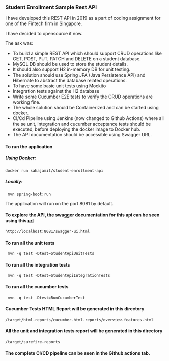 ### Student Enrollment Sample Rest API

I have developed this REST API in 2019 as a part of coding assignment for one of the Fintech firm in Singapore. 

I have decided to opensource it now.

The ask was:

* To build a simple REST API which should support CRUD operations like GET, POST, PUT, PATCH and DELETE on a student database.
* MySQL DB should be used to store the student details.
* It should also support H2 in-memory DB for unit testing.
* The solution should use Spring JPA (Java Persistence API) and Hibernate to abstract the database related operations.
* To have some basic unit tests using Mockito
* Integration tests against the H2 database
* Write some Cucumber E2E tests to verify the CRUD operations are working fine.
* The whole solution should be Containerized and can be started using docker.
* CI/Cd Pipeline using Jenkins (now changed to Github Actions) where all the se unit, integration and cucumber acceptance tests should be executed,
before deploying the docker image to Docker hub.
* The API documentation should be accessible using Swagger URL.
 

#### To run the application

##### Using Docker:

```
docker run sahajamit/student-enrollment-api
```

##### Locally:
```
 mvn spring-boot:run
```
The application will run on the port 8081 by default.

#### To explore the API, the swagger documentation for this api can be seen using this [url](http://localhost:8080/swagger-ui.html)

```
http://localhost:8081/swagger-ui.html
```

#### To run all the unit tests

```
 mvn -q test -Dtest=StudentApiUnitTests
```

#### To run all the integration tests

```
 mvn -q test -Dtest=StudentApiIntegrationTests
```

#### To run all the cucumber tests

```
 mvn -q test -Dtest=RunCucumberTest
```

#### Cucumber Tests HTML Report will be generated in this directory

```
/target/html-reports/cucumber-html-reports/overview-features.html
```

#### All the unit and integration tests report will be generated in this directory

```
/target/surefire-reports
```

#### The complete CI/CD pipeline can be seen in the Github actions tab.
